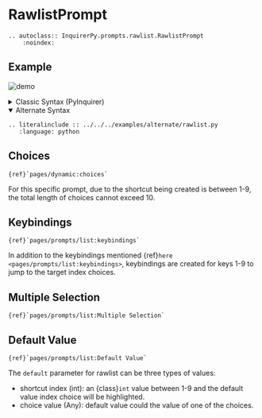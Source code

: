 # RawlistPrompt

```{eval-rst}
.. autoclass:: InquirerPy.prompts.rawlist.RawlistPrompt
    :noindex:
```

## Example

![demo](https://assets.kazhala.me/InquirerPy/rawlist.gif)

<details>
  <summary>Classic Syntax (PyInquirer)</summary>

```{eval-rst}
.. literalinclude :: ../../../examples/classic/rawlist.py
   :language: python
```

</details>

<details open>
  <summary>Alternate Syntax</summary>

```{eval-rst}
.. literalinclude :: ../../../examples/alternate/rawlist.py
   :language: python
```

</details>

## Choices

```{seealso}
{ref}`pages/dynamic:choices`
```

For this specific prompt, due to the shortcut being created is between 1-9, the total length of choices cannot exceed 10.

## Keybindings

```{seealso}
{ref}`pages/prompts/list:keybindings`
```

In addition to the keybindings mentioned {ref}`here <pages/prompts/list:keybindings>`, keybindings are created for keys 1-9
to jump to the target index choices.

## Multiple Selection

```{seealso}
{ref}`pages/prompts/list:Multiple Selection`
```

## Default Value

```{seealso}
{ref}`pages/prompts/list:Default Value`
```

The `default` parameter for rawlist can be three types of values:

- shortcut index (int): an {class}`int` value between 1-9 and the default value index choice will be highlighted.
- choice value (Any): default value could the value of one of the choices.
